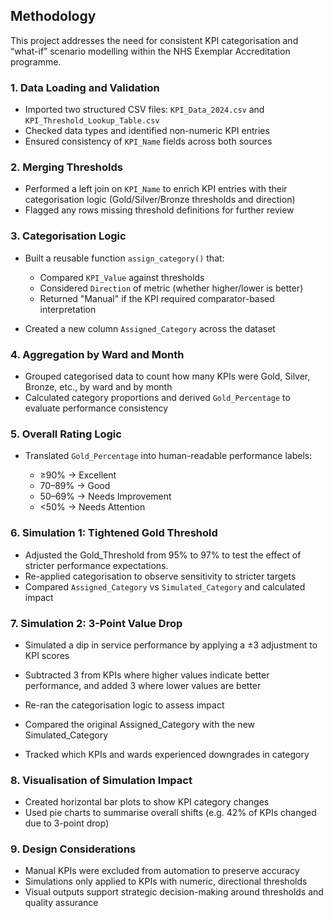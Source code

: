 ## Methodology

This project addresses the need for consistent KPI categorisation and “what-if” scenario modelling within the NHS Exemplar Accreditation programme.

### 1. Data Loading and Validation

* Imported two structured CSV files: `KPI_Data_2024.csv` and `KPI_Threshold_Lookup_Table.csv`
* Checked data types and identified non-numeric KPI entries
* Ensured consistency of `KPI_Name` fields across both sources

### 2. Merging Thresholds

* Performed a left join on `KPI_Name` to enrich KPI entries with their categorisation logic (Gold/Silver/Bronze thresholds and direction)
* Flagged any rows missing threshold definitions for further review

### 3. Categorisation Logic

* Built a reusable function `assign_category()` that:

  * Compared `KPI_Value` against thresholds
  * Considered `Direction` of metric (whether higher/lower is better)
  * Returned "Manual" if the KPI required comparator-based interpretation
* Created a new column `Assigned_Category` across the dataset

### 4. Aggregation by Ward and Month

* Grouped categorised data to count how many KPIs were Gold, Silver, Bronze, etc., by ward and by month
* Calculated category proportions and derived `Gold_Percentage` to evaluate performance consistency

### 5. Overall Rating Logic

* Translated `Gold_Percentage` into human-readable performance labels:

  * ≥90% → Excellent
  * 70–89% → Good
  * 50–69% → Needs Improvement
  * <50% → Needs Attention

### 6. Simulation 1: Tightened Gold Threshold

* Adjusted the Gold_Threshold from 95% to 97% to test the effect of stricter performance expectations.
* Re-applied categorisation to observe sensitivity to stricter targets
* Compared `Assigned_Category` vs `Simulated_Category` and calculated impact

### 7. Simulation 2: 3-Point Value Drop

* Simulated a dip in service performance by applying a ±3 adjustment to KPI scores

* Subtracted 3 from KPIs where higher values indicate better performance, and added 3 where lower values are better

* Re-ran the categorisation logic to assess impact

* Compared the original Assigned_Category with the new Simulated_Category

* Tracked which KPIs and wards experienced downgrades in category

### 8. Visualisation of Simulation Impact

* Created horizontal bar plots to show KPI category changes
* Used pie charts to summarise overall shifts (e.g. 42% of KPIs changed due to 3-point drop)

### 9. Design Considerations

* Manual KPIs were excluded from automation to preserve accuracy
* Simulations only applied to KPIs with numeric, directional thresholds
* Visual outputs support strategic decision-making around thresholds and quality assurance
